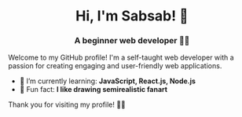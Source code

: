 <h1 align="center">Hi, I'm Sabsab! 👋</h1>
<h3 align="center">A beginner web developer 👩‍💻</h3>

Welcome to my GitHub profile! I'm a self-taught web developer with a passion for creating engaging and user-friendly web applications.

- 🌱 I’m currently learning: **JavaScript, React.js, Node.js**
- 🎨 Fun fact: **I like drawing semirealistic fanart**

Thank you for visiting my profile! 🙇‍♀️

<!--- Terakhir dibuat 8 juli 2023 ---!>
